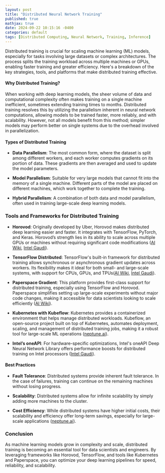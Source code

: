 ```yaml
---
layout: post
title: "Distributed Neural Network Training"
published: true
mathjax: true
date: 2024-09-22 10:15:16 -0400
categories: default
tags: [Distributed Computing, Neural Network, Training, Inference]
---
```



Distributed training is crucial for scaling machine learning (ML) models, especially for tasks involving large datasets or complex architectures. The process splits the training workload across multiple machines or GPUs, enabling faster training and greater efficiency. Here's a breakdown of the key strategies, tools, and platforms that make distributed training effective.

#### Why Distributed Training?

When working with deep learning models, the sheer volume of data and computational complexity often makes training on a single machine inefficient, sometimes extending training times to months. Distributed training resolves this by utilizing the parallelism inherent in neural network computations, allowing models to be trained faster, more reliably, and with scalability. However, not all models benefit from this method; simpler models may perform better on single systems due to the overhead involved in parallelization.

#### Types of Distributed Training

- **Data Parallelism**: The most common form, where the dataset is split among different workers, and each worker computes gradients on its portion of data. These gradients are then averaged and used to update the model parameters.

- **Model Parallelism**: Suitable for very large models that cannot fit into the memory of a single machine. Different parts of the model are placed on different machines, which work together to complete the training.

- **Hybrid Parallelism**: A combination of both data and model parallelism, often used in training large-scale deep learning models.

### Tools and Frameworks for Distributed Training

- **Horovod**: Originally developed by Uber, Horovod makes distributed deep learning easier and faster. It integrates with TensorFlow, PyTorch, and Keras. Horovod’s strength lies in its ability to scale across multiple GPUs or machines without requiring significant code modifications​ ([AI Wiki](https://machine-learning.paperspace.com/wiki/distributed-training-tensorflow-mpi-and-horovod), [Intel Gaudi](https://developer.habana.ai/tutorials/distributed-tensorflow-horovod/)).

- **TensorFlow Distributed**: TensorFlow's built-in framework for distributed training allows synchronous or asynchronous gradient updates across workers. Its flexibility makes it ideal for both small- and large-scale systems, with support for CPUs, GPUs, and TPUs​ ([AI Wiki](https://machine-learning.paperspace.com/wiki/distributed-training-tensorflow-mpi-and-horovod), [Intel Gaudi](https://developer.habana.ai/tutorials/distributed-tensorflow-horovod/)).

- **Paperspace Gradient**: This platform provides first-class support for distributed training, especially using TensorFlow and Horovod. Paperspace simplifies setting up large-scale experiments without major code changes, making it accessible for data scientists looking to scale efficiently​ ([AI Wiki](https://machine-learning.paperspace.com/wiki/distributed-training-tensorflow-mpi-and-horovod)).

- **Kubernetes with Kubeflow**: Kubernetes provides a containerized environment that helps manage distributed workloads. Kubeflow, an open-source project built on top of Kubernetes, automates deployment, scaling, and management of distributed training jobs, making it a robust tool for large-scale ML operations​ ([neptune.ai](https://neptune.ai/blog/distributed-deep-learning-guide)).

- **Intel’s oneAPI**: For hardware-specific optimizations, Intel's oneAPI Deep Neural Network Library offers performance boosts for distributed training on Intel processors ([Intel Gaudi](https://developer.habana.ai/tutorials/distributed-tensorflow-horovod/)).

#### Best Practices

- **Fault Tolerance**: Distributed systems provide inherent fault tolerance. In the case of failures, training can continue on the remaining machines without losing progress.

- **Scalability**: Distributed systems allow for infinite scalability by simply adding more machines to the cluster.

- **Cost Efficiency**: While distributed systems have higher initial costs, their scalability and efficiency offer long-term savings, especially for large-scale applications ([neptune.ai](https://neptune.ai/blog/distributed-deep-learning-guide)).


### Conclusion

As machine learning models grow in complexity and scale, distributed training is becoming an essential tool for data scientists and engineers. By leveraging frameworks like Horovod, TensorFlow, and tools like Kubernetes and Paperspace, you can optimize your deep learning pipelines for speed, reliability, and scalability.
